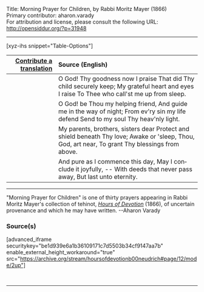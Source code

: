 <html>
<head></head>
<body>
Title: Morning Prayer for Children, by Rabbi Moritz Mayer (1866)<br />
Primary contributor: aharon.varady<br />
For attribution and license, please consult the following URL: <a href="http://opensiddur.org/?p=31948">http://opensiddur.org/?p=31948</a>
<p />
<hr />

[xyz-ihs snippet="Table-Options"]<table style="margin-left: auto; margin-right: auto;" class="draggable">
<thead><tr><th id="x" style="text-align: right;"><a href="/contributing/upload/">Contribute a translation</a></th><th style="text-align: left;">Source (English)</th></tr></thead>
<tbody>
<tr><td style="vertical-align:top;">
<div class="liturgy" lang="he">

</span></div></td>
 
<td style="vertical-align:top;">
<div class="english" lang="en">
O God! Thy goodness now I praise 
That did Thy child securely keep; 
My grateful heart and eyes I raise 
To Thee who call'st me up from sleep. 
</div></td></tr>


<tr><td style="vertical-align:top;">
<div class="liturgy" lang="he">

</span></div></td>
 
<td style="vertical-align:top;">
<div class="english" lang="en">
O God! be Thou my helping friend, 
And guide me in the way of night; 
From ev'ry sin my life defend 
Send to my soul Thy heav'nly light. 
</div></td></tr>


<tr><td style="vertical-align:top;">
<div class="liturgy" lang="he">

</span></div></td>
 
<td style="vertical-align:top;">
<div class="english" lang="en">
My parents, brothers, sisters dear 
Protect and shield beneath Thy love; 
Awake or 'sleep, Thou, God, art near, 
To grant Thy blessings from above. 
</div></td></tr>


<tr><td style="vertical-align:top;">
<div class="liturgy" lang="he">

</span></div></td>
 
<td style="vertical-align:top;">
<div class="english" lang="en">
And pure as I commence this day, 
May I conclude it joyfully, --
With deeds that never pass away, 
But last unto eternity. 
</div></td></tr>
</tbody></table>

<hr />

"Morning Prayer for Children" is one of thirty prayers appearing in Rabbi Moritz Mayer's collection of tehinot, <em><a href="/?p=3692">Hours of Devotion</a></em> (1866), of uncertain provenance and which he may have written. --Aharon Varady

<h3>Source(s)</h3>

[advanced_iframe securitykey="be1d939e6a1b36109171c7d5503b34cf9147aa7b" enable_external_height_workaround="true" src="https://archive.org/stream/hoursofdevotionb00neudrich#page/12/mode/2up"]

&nbsp;

<hr />

&nbsp;
</body>
</html>